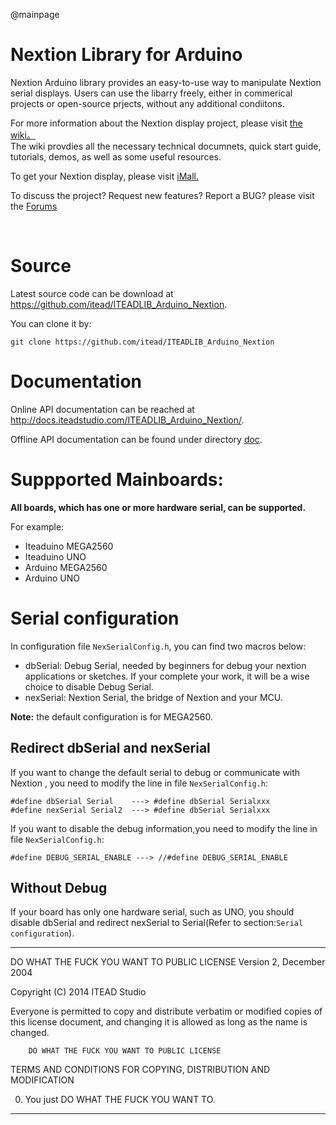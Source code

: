 @mainpage

# Nextion Library for Arduino 

Nextion Arduino library provides an easy-to-use way to manipulate Nextion serial displays. 
Users can use the libarry freely, either in commerical projects or open-source prjects,  without any additional condiitons. 

For more information about the Nextion display project, please visit [the wiki。](http://wiki.iteadstudio.com/Nextion_HMI_Solution)  
The wiki provdies all the necessary technical documnets, quick start guide, tutorials, demos, as well as some useful resources.

To get your Nextion display, please visit [iMall.](http://imall.itead.cc/display/nextion.html)

To discuss the project?  Request new features?  Report a BUG? please visit the [Forums](http://support.iteadstudio.com/discussions/1000058038)

​
# Source 

Latest source code can be download at https://github.com/itead/ITEADLIB_Arduino_Nextion.

You can clone it by:

    git clone https://github.com/itead/ITEADLIB_Arduino_Nextion

# Documentation
Online API documentation can be reached at <http://docs.iteadstudio.com/ITEADLIB_Arduino_Nextion/>.

Offline API documentation can be found under directory 
[doc](https://github.com/itead/ITEADLIB_Arduino_Nextion/tree/master/doc).

# Suppported Mainboards:

**All boards, which has one or more hardware serial, can be supported.**

For example:

  - Iteaduino MEGA2560
  - Iteaduino UNO
  - Arduino MEGA2560
  - Arduino UNO

# Serial configuration

In configuration file `NexSerialConfig.h`, you can find two macros below:

  - dbSerial: Debug Serial, needed by beginners for debug your nextion applications or sketches. If
              your complete your work, it will be a wise choice to disable Debug Serial.
  - nexSerial: Nextion Serial, the bridge of Nextion and your MCU.

**Note:** the default configuration is for MEGA2560.

## Redirect dbSerial and nexSerial

If you want to change the default serial to debug or communicate with Nextion ,
you need to modify the line in file `NexSerialConfig.h`:

	#define dbSerial Serial    ---> #define dbSerial Serialxxx
    #define nexSerial Serial2  ---> #define dbSerial Serialxxx
    
If you want to disable the debug information,you need to modify the line in file 
`NexSerialConfig.h`:

    #define DEBUG_SERIAL_ENABLE ---> //#define DEBUG_SERIAL_ENABLE

## Without Debug

If your board has only one hardware serial, such as UNO, you should disable 
dbSerial and redirect nexSerial to Serial(Refer to section:`Serial configuration`). 


-------------------------------------------------------------------------------


 DO WHAT THE FUCK YOU WANT TO PUBLIC LICENSE 
        Version 2, December 2004 

 Copyright (C) 2014 ITEAD Studio

 Everyone is permitted to copy and distribute verbatim or modified 
 copies of this license document, and changing it is allowed as long 
 as the name is changed. 

        DO WHAT THE FUCK YOU WANT TO PUBLIC LICENSE 
        
   TERMS AND CONDITIONS FOR COPYING, DISTRIBUTION AND MODIFICATION 

  0. You just DO WHAT THE FUCK YOU WANT TO.


-------------------------------------------------------------------------------
